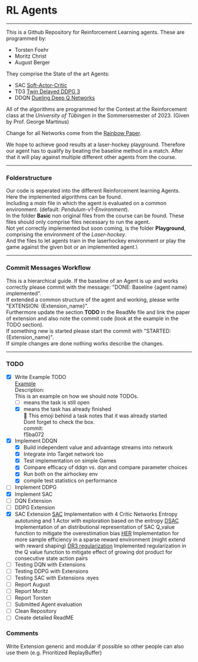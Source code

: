 # RL Agents
***
This is a Github Repository for Reinforcement Learning agents.
These are programmed by:
* Torsten Foehr
* Moritz Christ
* August Berger

They comprise the State of the art Agents:
* SAC [Soft-Actor-Critic](https://doi.org/10.48550/arXiv.1801.01290)
* TD3 [Twin Delayed DDPG 3](https://doi.org/10.48550/arXiv.1802.09477)
* DDQN [Dueling Deep Q Networks](https://doi.org/10.48550/arXiv.1509.06461)

All of the algorithms are programmed for the Contest at the Reinforcement class
at the *University of Tübingen* in the Sommersemester of 2023.
(Given by Prof. George Martinus)

Change for all Networks come from the [Rainbow Paper](https://doi.org/10.48550/arXiv.1710.02298).

We hope to achieve good results at a laser-hockey playground.
Therefore our agent has to qualify by beating the baseline method in a match.
After that it will play against multiple different other agents from the course.

***
### Folderstructure
Our code is seperated into the different Reinforcement learning Agents.
Here the implemented algorithms can be found.\
Including a *main* file in which the agent is evaluated on a common environment. (default: *Pendulum-v1-Environment*).\
In the folder **Basic** non original files from the course can be found.
These files should only comprise files necessary to run the agent.\
Not yet correctly implemented but soon coming, is the folder **Playground**, comprising the environment of the *Laser-hockey*.\
And the files to let agents train in the laserhockey environment or play the game against the given bot or an implemented agent.\

***
### Commit Messages Workflow
This is a hierarchical guide.
If the baseline of an Agent is up and works correctly please commit with the message: "DONE: Baseline {agent name} implemented".\
If extended a common structure of the agent and working, please write "EXTENSION: {Extension_name}".\
Furthermore update the section **TODO** in the ReadMe file and link the paper of extension and also note the commit code (look at the example in the TODO section).\
If something new is started please start the commit with "STARTED: {Extension_name}".\
If simple changes are done nothing works describe the changes.

***
### TODO
- [x] Write Example TODO\
  [Example](https://doi.org/10.1016/j.jml.2015.09.001)\
  Description:\
    This is an example on how we should note TODOs.
  - [ ] means the task is still open
  - [x] means the task has already finished \
  :eyes: This emoji behind a task notes that it was already started\
  Dont forget to check the box.\
  commit: \
  f5ba072
- [x] Implement DDQN
  - [x] Build independent value and advantage streams into network
  - [x] Integrate into Target network too
  - [x] Test implementation on simple Games
  - [x] Compare efficacy of ddqn vs. dqn and compare parameter choices
  - [x] Run both on the airhockey env
  - [x] compile test statistics on performance
- [ ] Implement DDPG
- [x] Implement SAC
- [ ] DQN Extension
- [ ] DDPG Extension
- [X] SAC Extension
  [SAC](https://doi.org/10.48550/arXiv.1801.01290)
  Implementation with 4 Critic Networks Entropy autotuning and 1 Actor with exploration based on the entropy
  [DSAC](https://arxiv.org/abs/2001.02811)
  Implementation of an distributional representation of SAC Q_value function to mitigate the overestimation bias
  [HER](https://arxiv.org/abs/1707.01495)
  Implementation for more sample efficiency in a sparse reward environment (might extend with reward shaping)
  [DR3 regularization](https://arxiv.org/abs/2112.04716)
  Implemented regularization in the Q value function to mitigate effect of growing dot product for consecutive state action pairs
- [ ] Testing DQN with Extensions
- [ ] Testing DDPG with Extensions
- [ ] Testing SAC with Extensions :eyes
- [ ] Report August
- [ ] Report Moritz
- [ ] Report Torsten
- [ ] Submitted Agent evaluation
- [ ] Clean Repository
- [ ] Create detailed ReadME

### Comments
Write Extension generic and modular if possible so other people can also use them (e.g. Prioritized ReplayBuffer)
